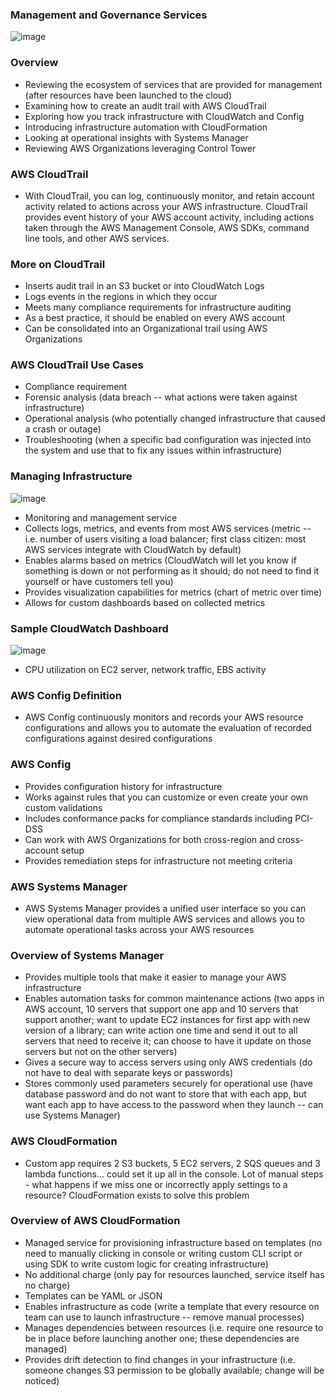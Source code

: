 ### Management and Governance Services

![image](https://user-images.githubusercontent.com/114364831/214060077-aa1cc7e0-dd97-4a33-89d5-47dcf4240255.png)

### Overview

* Reviewing the ecosystem of services that are provided for management (after resources have been launched to the cloud)
* Examining how to create an audit trail with AWS CloudTrail
* Exploring how you track infrastructure with CloudWatch and Config
* Introducing infrastructure automation with CloudFormation
* Looking at operational insights with Systems Manager
* Reviewing AWS Organizations leveraging Control Tower

### AWS CloudTrail

* With CloudTrail, you can log, continuously monitor, and retain account activity related to actions across your AWS infrastructure. CloudTrail provides event history of your AWS account activity, including actions taken through the AWS Management Console, AWS SDKs, command line tools, and other AWS services.

### More on CloudTrail

* Inserts audit trail in an S3 bucket or into CloudWatch Logs
* Logs events in the regions in which they occur
* Meets many compliance requirements for infrastructure auditing
* As a best practice, it should be enabled on every AWS account
* Can be consolidated into an Organizational trail using AWS Organizations

### AWS CloudTrail Use Cases

* Compliance requirement
* Forensic analysis (data breach -- what actions were taken against infrastructure)
* Operational analysis (who potentially changed infrastructure that caused a crash or outage)
* Troubleshooting (when a specific bad configuration was injected into the system and use that to fix any issues within infrastructure)

### Managing Infrastructure

![image](https://user-images.githubusercontent.com/114364831/214063539-b01614ed-bb49-45b7-b21e-1f942d9c9811.png)

* Monitoring and management service
* Collects logs, metrics, and events from most AWS services (metric -- i.e. number of users visiting a load balancer; first class citizen: most AWS services integrate with CloudWatch by default)
* Enables alarms based on metrics (CloudWatch will let you know if something is down or not performing as it should; do not need to find it yourself or have customers tell you)
* Provides visualization capabilities for metrics (chart of metric over time)
* Allows for custom dashboards based on collected metrics

### Sample CloudWatch Dashboard

![image](https://user-images.githubusercontent.com/114364831/214068630-472030f3-6c6f-442a-a6cd-c0b0562cbd7f.png)

* CPU utilization on EC2 server, network traffic, EBS activity

### AWS Config Definition

* AWS Config continuously monitors and records your AWS resource configurations and allows you to automate the evaluation of recorded configurations against desired configurations

### AWS Config

* Provides configuration history for infrastructure
* Works against rules that you can customize or even create your own custom validations
* Includes conformance packs for compliance standards including PCI-DSS
* Can work with AWS Organizations for both cross-region and cross-account setup
* Provides remediation steps for infrastructure not meeting criteria

### AWS Systems Manager

* AWS Systems Manager provides a unified user interface so you can view operational data from multiple AWS services and allows you to automate operational tasks across your AWS resources

### Overview of Systems Manager

* Provides multiple tools that make it easier to manage your AWS infrastructure
* Enables automation tasks for common maintenance actions (two apps in AWS account, 10 servers that support one app and 10 servers that support another; want to update EC2 instances for first app with new version of a library; can write action one time and send it out to all servers that need to receive it; can choose to have it update on those servers but not on the other servers)
* Gives a secure way to access servers using only AWS credentials (do not have to deal with separate keys or passwords)
* Stores commonly used parameters securely for operational use (have database password and do not want to store that with each app, but want each app to have access to the password when they launch -- can use Systems Manager)

### AWS CloudFormation

* Custom app requires 2 S3 buckets, 5 EC2 servers, 2 SQS queues and 3 lambda functions... could set it up all in the console. Lot of manual steps - what happens if we miss one or incorrectly apply settings to a resource? CloudFormation exists to solve this problem

### Overview of AWS CloudFormation

* Managed service for provisioning infrastructure based on templates (no need to manually clicking in console or writing custom CLI script or using SDK to write custom logic for creating infrastructure)
* No additional charge (only pay for resources launched, service itself has no charge)
* Templates can be YAML or JSON
* Enables infrastructure as code (write a template that every resource on team can use to launch infrastructure -- remove manual processes)
* Manages dependencies between resources (i.e. require one resource to be in place before launching another one; these dependencies are managed)
* Provides drift detection to find changes in your infrastructure (i.e. someone changes S3 permission to be globally available; change will be noticed)

